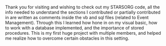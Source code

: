 Thank you for visiting and wishing to check out my STARSORG code, all the info needed to understand the sections I contributed or partially contributed in are written as comments inside the vb and sql files (related to Event Management). 
Through this I learned how hone in on my visual basic, how to work with a database implemented, and the importance of stored procedures. 
This is my first huge project with multiple members, and helped me realize how to overcome certain obstacles in this setting.
